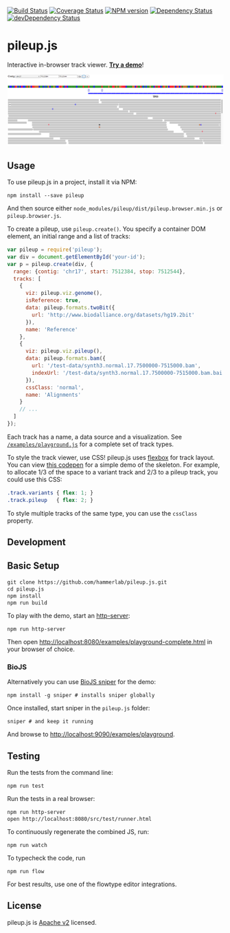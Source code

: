 [![Build Status](https://travis-ci.org/hammerlab/pileup.js.svg?branch=travis-flow)](https://travis-ci.org/hammerlab/pileup.js) [![Coverage Status](https://coveralls.io/repos/hammerlab/pileup.js/badge.svg?branch=master)](https://coveralls.io/r/hammerlab/pileup.js?branch=master) [![NPM version](http://img.shields.io/npm/v/pileup.svg)](https://www.npmjs.org/package/pileup) [![Dependency Status](https://david-dm.org/hammerlab/pileup.js.svg?theme=shields.io)](https://david-dm.org/hammerlab/pileup.js) [![devDependency Status](https://david-dm.org/hammerlab/pileup.js/dev-status.svg?theme=shields.io)](https://david-dm.org/hammerlab/pileup.js#info=devDependencies)

# pileup.js
Interactive in-browser track viewer. [**Try a demo**][demo]!

![pileup.js screenshot](./pileup-screenshot.png)

## Usage

To use pileup.js in a project, install it via NPM:

    npm install --save pileup

And then source either `node_modules/pileup/dist/pileup.browser.min.js` or `pileup.browser.js`.

To create a pileup, use `pileup.create()`. You specify a container DOM element,
an initial range and a list of tracks:

```javascript
var pileup = require('pileup');
var div = document.getElementById('your-id');
var p = pileup.create(div, {
  range: {contig: 'chr17', start: 7512384, stop: 7512544},
  tracks: [
    {
      viz: pileup.viz.genome(),
      isReference: true,
      data: pileup.formats.twoBit({
        url: 'http://www.biodalliance.org/datasets/hg19.2bit'
      }),
      name: 'Reference'
    },
    {
      viz: pileup.viz.pileup(),
      data: pileup.formats.bam({
        url: '/test-data/synth3.normal.17.7500000-7515000.bam',
        indexUrl: '/test-data/synth3.normal.17.7500000-7515000.bam.bai'
      }),
      cssClass: 'normal',
      name: 'Alignments'
    }
    // ...
  ]
});
```

Each track has a name, a data source and a visualization. See
[`/examples/playground.js`](/examples/playground.js) for a complete set of
track types.

To style the track viewer, use CSS! pileup.js uses [flexbox][] for track
layout. You can view [this codepen][layout] for a simple demo of the skeleton.
For example, to allocate 1/3 of the space to a variant track and 2/3 to a
pileup track, you could use this CSS:

```css
.track.variants { flex: 1; }
.track.pileup   { flex: 2; }
```

To style multiple tracks of the same type, you can use the `cssClass` property.

## Development

## Basic Setup

    git clone https://github.com/hammerlab/pileup.js.git
    cd pileup.js
    npm install
    npm run build

To play with the demo, start an [http-server][hs]:

    npm run http-server

Then open [http://localhost:8080/examples/playground-complete.html](http://localhost:8080/examples/playground-complete.html) in your browser of choice.

### BioJS

Alternatively you can use [BioJS sniper][sniper] for the demo:

    npm install -g sniper # installs sniper globally

Once installed, start sniper in the `pileup.js` folder:

    sniper # and keep it running

And browse to [http://localhost:9090/examples/playground](http://localhost:9090/examples/playground).

## Testing

Run the tests from the command line:

    npm run test

Run the tests in a real browser:

    npm run http-server
    open http://localhost:8080/src/test/runner.html

To continuously regenerate the combined JS, run:

    npm run watch

To typecheck the code, run

    npm run flow

For best results, use one of the flowtype editor integrations.

## License

pileup.js is [Apache v2](/LICENSE) licensed.

[sniper]: https://github.com/biojs/sniper
[hs]: https://github.com/nodeapps/http-server
[layout]: http://codepen.io/anon/pen/VLzbBe?editors=110
[flexbox]: https://developer.mozilla.org/en-US/docs/Web/Guide/CSS/Flexible_boxes
[demo]: http://www.hammerlab.org/pileup/
